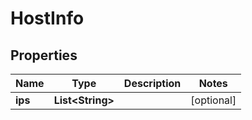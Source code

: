 # HostInfo

## Properties
Name | Type | Description | Notes
------------ | ------------- | ------------- | -------------
**ips** | **List&lt;String&gt;** |  |  [optional]
